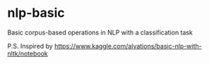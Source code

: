 # nlp-basic
Basic corpus-based operations in NLP with a classification task
 
P.S. Inspired by https://www.kaggle.com/alvations/basic-nlp-with-nltk/notebook
